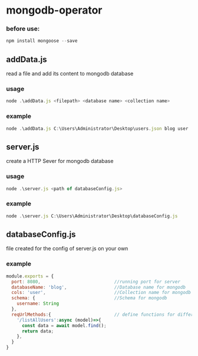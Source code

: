 # mongodb-operator

### before use:
```js
npm install mongoose --save
```

## addData.js
read a file and add its content to mongodb database
### usage
```js
node .\addData.js <filepath> <database name> <collection name>
```
### example
```js
node .\addData.js C:\Users\Administrator\Desktop\users.json blog user
```

## server.js
create a HTTP Sever for mongodb database
### usage
```js
node .\server.js <path of databaseConfig.js>
```
### example
```js
node .\server.js C:\Users\Administrator\Desktop\databaseConfig.js
```

## databaseConfig.js
file created for the config of server.js on your own
### example
```js
module.exports = {
  port: 8080,                            //running port for server
  databaseName: 'blog',                  //Database name for mongodb
  cols: 'user',                          //Collection name for mongodb
  schema: {                              //Schema for mongodb
    username: String 
  },
  reqUrlMethods:{                        // define functions for different http request url
    '/listAllUsers':async (model)=>{
      const data = await model.find();
      return data;
    },
  }
}
```
